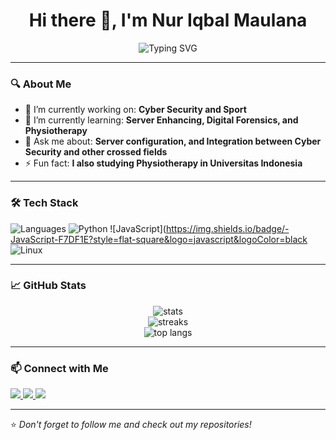 <h1 align="center">Hi there 👋, I'm Nur Iqbal Maulana</h1>

<p align="center">
  <img src="https://readme-typing-svg.herokuapp.com?font=Fira+Code&size=24&duration=4000&pause=1000&center=true&vCenter=true&width=435&lines=Welcome+to+my+GitHub!;I'm+a+passionate+learner.;Let's+build+something+great+together!" alt="Typing SVG" />
</p>

---

### 🔍 About Me
- 🔭 I’m currently working on: **Cyber Security and Sport**
- 🌱 I’m currently learning: **Server Enhancing, Digital Forensics, and Physiotherapy**
- 💬 Ask me about: **Server configuration, and Integration between Cyber Security and other crossed fields**
- ⚡ Fun fact: **I also studying Physiotherapy in Universitas Indonesia**

---

### 🛠️ Tech Stack
![Languages](https://img.shields.io/badge/-Languages-000?style=flat-square)
![Python](https://img.shields.io/badge/-Python-3776AB?style=flat-square&logo=python&logoColor=white)
![JavaScript](https://img.shields.io/badge/-JavaScript-F7DF1E?style=flat-square&logo=javascript&logoColor=black
![Linux](https://img.shields.io/badge/-Linux-FCC624?style=flat-square&logo=linux&logoColor=black)

---

### 📈 GitHub Stats
<p align="center">
  <img src="https://github-readme-stats.vercel.app/api?username=iqbalkopling01&show_icons=true&theme=radical" alt="stats" />
  <br />
  <img src="https://github-readme-streak-stats.herokuapp.com?user=iqbalkopling01&theme=radical" alt="streaks" />
  <br />
  <img src="https://github-readme-stats.vercel.app/api/top-langs/?username=iqbalkopling01&layout=compact&theme=radical" alt="top langs" />
</p>

---

### 📫 Connect with Me
<p align="left">
  <a href="https://www.linkedin.com/in/nur-iqbal-maulana-7375371ba/" target="_blank">
    <img src="https://img.shields.io/badge/-LinkedIn-0077B5?style=flat-square&logo=linkedin&logoColor=white" />
  </a>
  <a href="mailtoiqbalmaulana@gmail.com">
    <img src="https://img.shields.io/badge/-Email-D14836?style=flat-square&logo=gmail&logoColor=white" />
  </a>
  <a href="https://iqbalmln.my.id">
    <img src="https://img.shields.io/badge/-Website-000000?style=flat-square&logo=githubpages&logoColor=white" />
  </a>
</p>

---

⭐️ *Don't forget to follow me and check out my repositories!*
